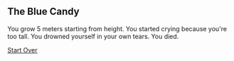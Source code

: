 ## The Blue Candy
You grow 5 meters starting from height. You started crying because you're too tall. You drowned yourself in your own tears. You died.

[Start Over](home.md)